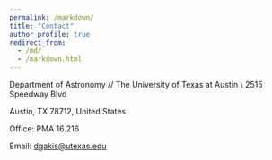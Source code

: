 ```yaml
---
permalink: /markdown/
title: "Contact"
author_profile: true
redirect_from: 
  - /md/
  - /markdown.html
---
```


Department of Astronomy // The University of Texas at Austin \\ 2515 Speedway Blvd

Austin, TX 78712, United States


Office: PMA 16.216

Email: [dgakis@utexas.edu](mailto:dgakis@utexas.edu)
